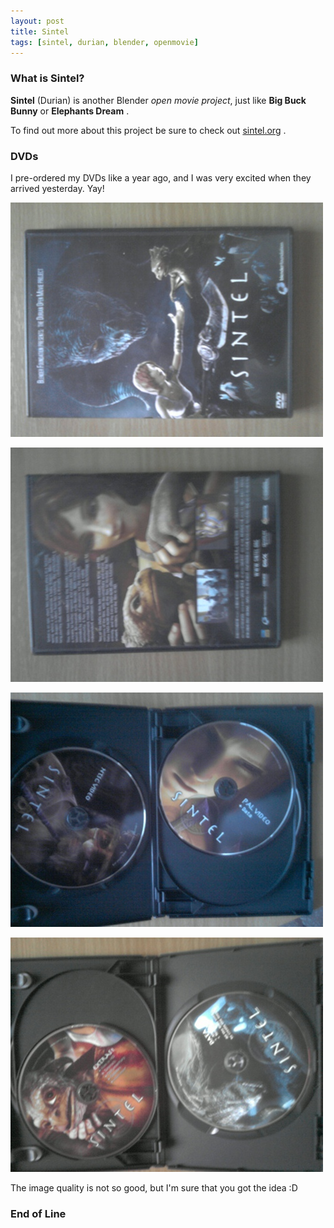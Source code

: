 ```yaml
--- 
layout: post
title: Sintel
tags: [sintel, durian, blender, openmovie]
---
```


### What is Sintel?

**Sintel** (Durian) is another Blender *open movie project*, just like
**Big Buck Bunny** or **Elephants Dream** .

To find out more about this project be sure to check out [sintel.org](http://sintel.org) .

### DVDs

I pre-ordered my DVDs like a year ago, and I was very excited when they
arrived yesterday. Yay!

<a href="/images/2010/10/sintel/front-cover.jpg"><img src="/images/2010/10/sintel/front-cover_small.jpg"/></a>

<a href="/images/2010/10/sintel/back-cover.jpg"><img src="/images/2010/10/sintel/back-cover_small.jpg"/></a>

<a href="/images/2010/10/sintel/disc-1-2.jpg"><img src="/images/2010/10/sintel/disc-1-2_small.jpg"/></a>

<a href="/images/2010/10/sintel/disc-3-4.jpg"><img src="/images/2010/10/sintel/disc-3-4_small.jpg"/></a>

The image quality is not so good, but I'm sure that you got the idea :D

### End of Line
